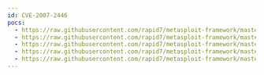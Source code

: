 ```yaml
---
id: CVE-2007-2446
pocs:
  - https://raw.githubusercontent.com/rapid7/metasploit-framework/master/modules/auxiliary/dos/samba/lsa_addprivs_heap.rb
  - https://raw.githubusercontent.com/rapid7/metasploit-framework/master/modules/auxiliary/dos/samba/lsa_transnames_heap.rb
  - https://raw.githubusercontent.com/rapid7/metasploit-framework/master/modules/exploits/linux/samba/lsa_transnames_heap.rb
  - https://raw.githubusercontent.com/rapid7/metasploit-framework/master/modules/exploits/osx/samba/lsa_transnames_heap.rb
  - https://raw.githubusercontent.com/rapid7/metasploit-framework/master/modules/exploits/solaris/samba/lsa_transnames_heap.rb
---
```

